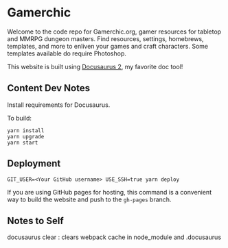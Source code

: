 # Gamerchic

Welcome to the code repo for Gamerchic.org, gamer resources for tabletop and MMRPG dungeon masters. Find resources, settings, homebrews, templates, and more to enliven your games and craft characters. Some templates available do require Photoshop.

This website is built using [Docusaurus 2](https://docusaurus.io/), my favorite doc tool!

## Content Dev Notes

Install requirements for Docusaurus. 

To build:

```console
yarn install
yarn upgrade
yarn start
```

## Deployment

```console
GIT_USER=<Your GitHub username> USE_SSH=true yarn deploy
```

If you are using GitHub pages for hosting, this command is a convenient way to build the website and push to the `gh-pages` branch.

## Notes to Self
docusaurus clear :  clears webpack cache in node_module and .docusaurus 

